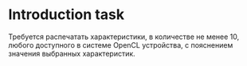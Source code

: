 # Introduction task
Требуется распечатать характеристики, в количестве не менее 10, любого доступного в системе OpenCL устройства, с пояснением значения выбранных характеристик.